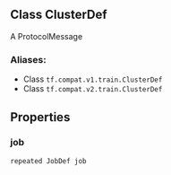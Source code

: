 ## Class ClusterDef
A ProtocolMessage
### Aliases:
- Class `tf.compat.v1.train.ClusterDef`
- Class `tf.compat.v2.train.ClusterDef`
## Properties
### job
`repeated JobDef job`
